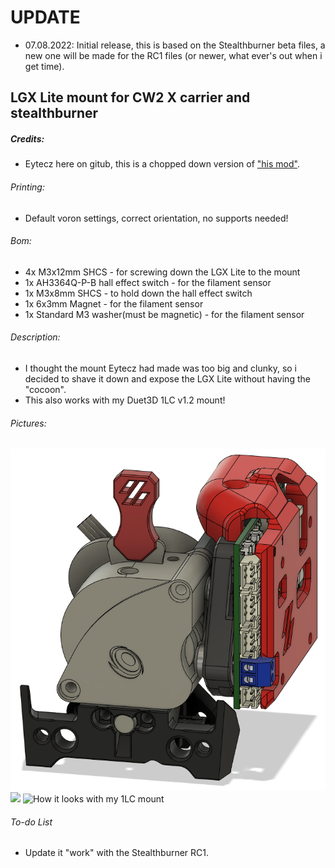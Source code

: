 # UPDATE
- 07.08.2022: Initial release, this is based on the Stealthburner beta files, a new one will be made for the RC1 files (or newer, what ever's out when i get time).

## LGX Lite mount for CW2 X carrier and stealthburner
##### Credits:
- Eytecz here on gitub, this is a chopped down version of ["his mod"](https://github.com/Eytecz/LGX_Lite_Stealthburner_CW2_style_mount).

###### Printing:
- Default voron settings, correct orientation, no supports needed!

###### Bom:
- 4x M3x12mm SHCS - for screwing down the LGX Lite to the mount
- 1x AH3364Q-P-B hall effect switch - for the filament sensor
- 1x M3x8mm SHCS - to hold down the hall effect switch
- 1x 6x3mm Magnet - for the filament sensor
- 1x Standard M3 washer(must be magnetic) - for the filament sensor

###### Description:
- I thought the mount Eytecz had made was too big and clunky, so i decided to shave it down and expose the LGX Lite without having the "cocoon".
- This also works with my Duet3D 1LC v1.2 mount!

###### Pictures:
![](./pics/1.png)
![](./pics/I2.jpg)
![How it looks with my 1LC mount](./pics/I3.jpg)

###### To-do List
- Update it "work" with the Stealthburner RC1.